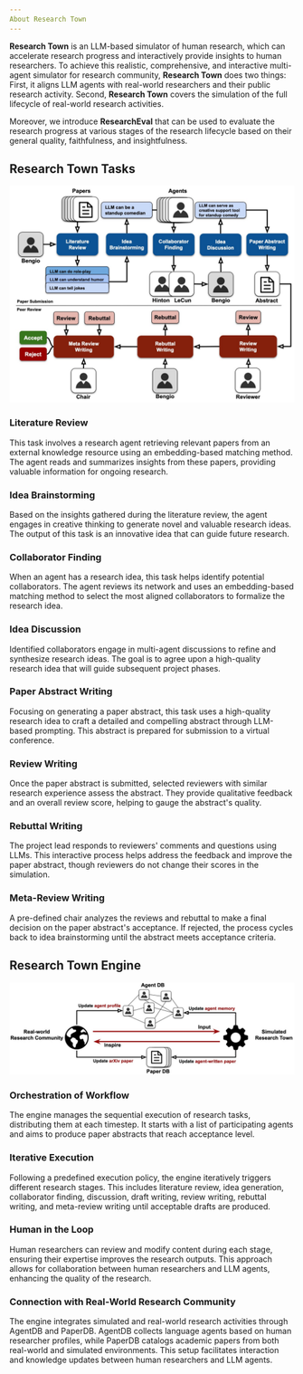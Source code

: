 ```yaml
---
About Research Town
---
```

**Research Town** is an LLM-based simulator  of human research, which can accelerate research
 progress and interactively provide insights to human researchers. To achieve this realistic, comprehensive, and interactive
multi-agent simulator for research community, **Research Town** does two things: First, it aligns LLM agents with real-world researchers and
 their public research activity. Second, **Research Town** covers the simulation of the full lifecycle of
 real-world research activities. 

Moreover, we introduce **ResearchEval** that can
 be used to evaluate the research progress at various stages of the research lifecycle
 based on their general quality, faithfulness, and insightfulness.



## Research Town Tasks
![Docs Version Dropdown](./img/intro.jpg)


### Literature Review
This task involves a research agent retrieving relevant papers from an external knowledge resource using an embedding-based matching method. The agent reads and summarizes insights from these papers, providing valuable information for ongoing research.


### Idea Brainstorming
Based on the insights gathered during the literature review, the agent engages in creative thinking to generate novel and valuable research ideas. The output of this task is an innovative idea that can guide future research.
### Collaborator Finding
When an agent has a research idea, this task helps identify potential collaborators. The agent reviews its network and uses an embedding-based matching method to select the most aligned collaborators to formalize the research idea.
### Idea Discussion
Identified collaborators engage in multi-agent discussions to refine and synthesize research ideas. The goal is to agree upon a high-quality research idea that will guide subsequent project phases.
### Paper Abstract Writing
Focusing on generating a paper abstract, this task uses a high-quality research idea to craft a detailed and compelling abstract through LLM-based prompting. This abstract is prepared for submission to a virtual conference.
### Review Writing
Once the paper abstract is submitted, selected reviewers with similar research experience assess the abstract. They provide qualitative feedback and an overall review score, helping to gauge the abstract's quality.
### Rebuttal Writing
The project lead responds to reviewers' comments and questions using LLMs. This interactive process helps address the feedback and improve the paper abstract, though reviewers do not change their scores in the simulation.
### Meta-Review Writing
A pre-defined chair analyzes the reviews and rebuttal to make a final decision on the paper abstract's acceptance. If rejected, the process cycles back to idea brainstorming until the abstract meets acceptance criteria.

## Research Town Engine
![Docs Version Dropdown](./img/intro_2.jpg)

### Orchestration of Workflow
The engine manages the sequential execution of research tasks, distributing them at each timestep. It starts with a list of participating agents and aims to produce paper abstracts that reach acceptance level.
### Iterative Execution
Following a predefined execution policy, the engine iteratively triggers different research stages. This includes literature review, idea generation, collaborator finding, discussion, draft writing, review writing, rebuttal writing, and meta-review writing until acceptable drafts are produced.
### Human in the Loop
Human researchers can review and modify content during each stage, ensuring their expertise improves the research outputs. This approach allows for collaboration between human researchers and LLM agents, enhancing the quality of the research.
### Connection with Real-World Research Community
The engine integrates simulated and real-world research activities through AgentDB and PaperDB. AgentDB collects language agents based on human researcher profiles, while PaperDB catalogs academic papers from both real-world and simulated environments. This setup facilitates interaction and knowledge updates between human researchers and LLM agents.